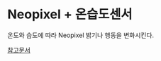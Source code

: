 # Neopixel + 온습도센서

온도와 습도에 따라 Neopixel 밝기나 행동을 변화시킨다.

[참고문서](http://lhdangerous.godohosting.com/wiki/index.php/%EB%84%A4%EC%98%A4%ED%94%BD%EC%85%80_(NeoPixel))